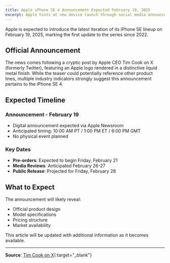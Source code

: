 ```yaml
---
title: Apple iPhone SE 4 Announcement Expected February 19, 2025
excerpt: Apple hints at new device launch through social media announcement
---
```


Apple is expected to introduce the latest iteration of its iPhone SE lineup on February 19, 2025, marking the first update to the series since 2022.

## Official Announcement

The news comes following a cryptic post by Apple CEO Tim Cook on X (formerly Twitter), featuring an Apple logo rendered in a distinctive liquid metal finish. While the teaser could potentially reference other product lines, multiple industry indicators strongly suggest this announcement pertains to the iPhone SE 4.

## Expected Timeline

### Announcement - February 19
- Digital announcement expected via Apple Newsroom
- Anticipated timing: 10:00 AM PT / 1:00 PM ET / 6:00 PM GMT
- No physical event planned

### Key Dates
- **Pre-orders**: Expected to begin Friday, February 21
- **Media Reviews**: Anticipated February 26-27
- **Public Release**: Projected for Friday, February 28

## What to Expect

The announcement will likely reveal:
- Official product design
- Model specifications
- Pricing structure
- Market availability

This article will be updated with additional information as it becomes available.

---

**Source**: [Tim Cook on X](https://x.com/tim_cook/status/1890068457825394918){:target="_blank"}